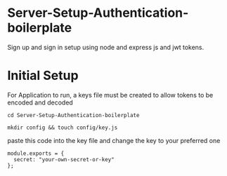 # Server-Setup-Authentication-boilerplate

Sign up and sign in setup using node and express js and jwt tokens.

# Initial Setup

For Application to run, a keys file must be created to allow tokens to
be encoded and decoded

```
cd Server-Setup-Authentication-boilerplate

mkdir config && touch config/key.js
```

paste this code into the key file and change the key to your preferred one

```
module.exports = {
  secret: "your-own-secret-or-key"
};

```
